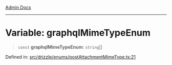 [Admin Docs](/)

***

# Variable: graphqlMimeTypeEnum

> `const` **graphqlMimeTypeEnum**: `string`[]

Defined in: [src/drizzle/enums/postAttachmentMimeType.ts:21](https://github.com/NishantSinghhhhh/talawa-api/blob/a2d437e77a694d2951c25ce8de6694e3fef2fd70/src/drizzle/enums/postAttachmentMimeType.ts#L21)
